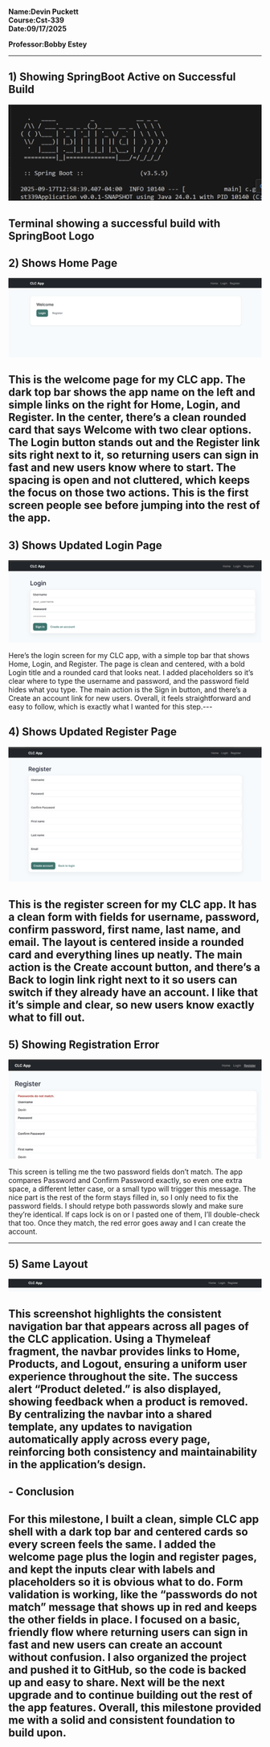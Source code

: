**Name:Devin Puckett**  
**Course:Cst-339**  
**Date:09/17/2025** 

**Professor:Bobby Estey**


---

## 1)  Showing SpringBoot Active on Successful Build 
![Build success](BuildSuccess.png)

Terminal showing a successful build with SpringBoot Logo
---

## 2) Shows Home Page
![Build success](Home.png)

  This is the welcome page for my CLC app. The dark top bar shows the app name on the left and simple links on the right for Home, Login, and Register. In the center, there’s a clean rounded card that says Welcome with two clear options. The Login button stands out and the Register link sits right next to it, so returning users can sign in fast and new users know where to start. The spacing is open and not cluttered, which keeps the focus on those two actions. This is the first screen people see before jumping into the rest of the app.
---

## 3) Shows Updated Login Page
![Build success](Login.png)

  Here’s the login screen for my CLC app, with a simple top bar that shows Home, Login, and Register. The page is clean and centered, with a bold Login title and a rounded card that looks neat. I added placeholders so it’s clear where to type the username and password, and the password field hides what you type. The main action is the Sign in button, and there’s a Create an account link for new users. Overall, it feels straightforward and easy to follow, which is exactly what I wanted for this step.---

## 4) Shows Updated Register Page
![Build success](Register.png)

  This is the register screen for my CLC app. It has a clean form with fields for username, password, confirm password, first name, last name, and email. The layout is centered inside a rounded card and everything lines up neatly. The main action is the Create account button, and there’s a Back to login link right next to it so users can switch if they already have an account. I like that it’s simple and clear, so new users know exactly what to fill out.
---

## 5) Showing Registration Error
![Build success](RegisterError.png)

  This screen is telling me the two password fields don’t match. The app compares Password and Confirm Password exactly, so even one extra space, a different letter case, or a small typo will trigger this message. The nice part is the rest of the form stays filled in, so I only need to fix the password fields. I should retype both passwords slowly and make sure they’re identical. If caps lock is on or I pasted one of them, I’ll double-check that too. Once they match, the red error goes away and I can create the account.

---

## 5) Same Layout
![Build success](Template.png)

  This screenshot highlights the consistent navigation bar that appears across all pages of the CLC application. Using a Thymeleaf fragment, the navbar provides links to Home, Products, and Logout, ensuring a uniform user experience throughout the site. The success alert “Product deleted.” is also displayed, showing feedback when a product is removed. By centralizing the navbar into a shared template, any updates to navigation automatically apply across every page, reinforcing both consistency and maintainability in the application’s design.
---



## - Conclusion
  For this milestone, I built a clean, simple CLC app shell with a dark top bar and centered cards so every screen feels the same. I added the welcome page plus the login and register pages, and kept the inputs clear with labels and placeholders so it is obvious what to do. Form validation is working, like the “passwords do not match” message that shows up in red and keeps the other fields in place. I focused on a basic, friendly flow where returning users can sign in fast and new users can create an account without confusion. I also organized the project and pushed it to GitHub, so the code is backed up and easy to share. Next will be the next upgrade and to continue building out the rest of the app features. Overall, this milestone provided me with a solid and consistent foundation to build upon.
  ---
